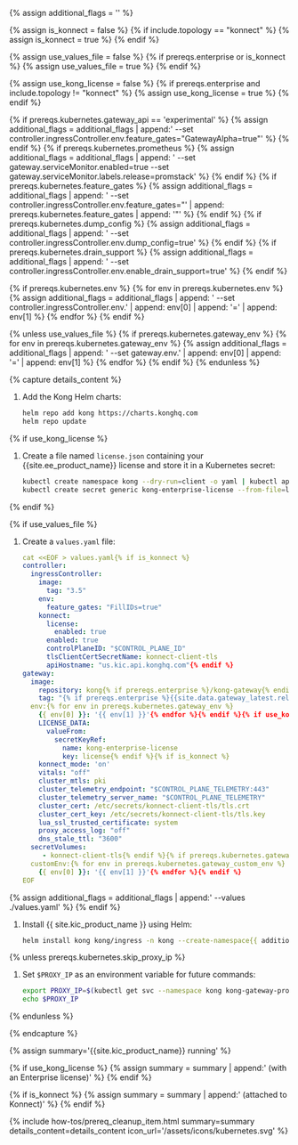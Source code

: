 {% assign additional_flags = '' %}

{% assign is_konnect = false %}
{% if include.topology == "konnect" %}
  {% assign is_konnect = true %}
{% endif %}

{% assign use_values_file = false %}
{% if prereqs.enterprise or is_konnect %}
  {% assign use_values_file = true %}
{% endif %}

{% assign use_kong_license = false %}
{% if prereqs.enterprise and include.topology != "konnect" %}
  {% assign use_kong_license = true %}
{% endif %}

{% if prereqs.kubernetes.gateway_api == 'experimental' %}
  {% assign additional_flags = additional_flags | append:' --set controller.ingressController.env.feature_gates="GatewayAlpha=true"' %}
{% endif %}
{% if prereqs.kubernetes.prometheus %}
  {% assign additional_flags = additional_flags | append: ' --set gateway.serviceMonitor.enabled=true --set gateway.serviceMonitor.labels.release=promstack' %}
{% endif %}
{% if prereqs.kubernetes.feature_gates %}
  {% assign additional_flags = additional_flags | append: ' --set controller.ingressController.env.feature_gates="' | append: prereqs.kubernetes.feature_gates | append: '"' %}
{% endif %}
{% if prereqs.kubernetes.dump_config %}
  {% assign additional_flags = additional_flags | append: ' --set controller.ingressController.env.dump_config=true' %}
{% endif %}
{% if prereqs.kubernetes.drain_support %}
  {% assign additional_flags = additional_flags | append: ' --set controller.ingressController.env.enable_drain_support=true' %}
{% endif %}

{% if prereqs.kubernetes.env %}
  {% for env in prereqs.kubernetes.env %}
    {% assign additional_flags = additional_flags | append: ' --set controller.ingressController.env.' | append: env[0] | append: '=' | append: env[1] %}
  {% endfor %}
{% endif %}

{% unless use_values_file %}
  {% if prereqs.kubernetes.gateway_env %}
    {% for env in prereqs.kubernetes.gateway_env %}
    {% assign additional_flags = additional_flags | append: ' --set gateway.env.' | append: env[0] | append: '=' | append: env[1] %}
    {% endfor %}
  {% endif %}
{% endunless %}

{% capture details_content %}

1. Add the Kong Helm charts:

   ```bash
   helm repo add kong https://charts.konghq.com
   helm repo update
   ```

{% if use_kong_license %}
1. Create a file named `license.json` containing your {{site.ee_product_name}} license and store it in a Kubernetes secret:

   ```bash
   kubectl create namespace kong --dry-run=client -o yaml | kubectl apply -f -
   kubectl create secret generic kong-enterprise-license --from-file=license=./license.json -n kong
   ```
{% endif %}

{% if use_values_file %}
1. Create a `values.yaml` file:

   ```yaml
   cat <<EOF > values.yaml{% if is_konnect %}
   controller:
     ingressController:
       image:
         tag: "3.5"
       env:
         feature_gates: "FillIDs=true"
       konnect:
         license:
           enabled: true
         enabled: true
         controlPlaneID: "$CONTROL_PLANE_ID"
         tlsClientCertSecretName: konnect-client-tls
         apiHostname: "us.kic.api.konghq.com"{% endif %}
   gateway:
     image:
       repository: kong{% if prereqs.enterprise %}/kong-gateway{% endif %}
       tag: "{% if prereqs.enterprise %}{{site.data.gateway_latest.release}}{% else %}{{ site.latest_gateway_oss_version }}{% endif %}"{% if prereqs.kubernetes.gateway_env or is_konnect or use_kong_license %}
     env:{% for env in prereqs.kubernetes.gateway_env %}
       {{ env[0] }}: '{{ env[1] }}'{% endfor %}{% endif %}{% if use_kong_license %}
       LICENSE_DATA:
         valueFrom:
           secretKeyRef:
             name: kong-enterprise-license
             key: license{% endif %}{% if is_konnect %}
       konnect_mode: 'on'
       vitals: "off"
       cluster_mtls: pki
       cluster_telemetry_endpoint: "$CONTROL_PLANE_TELEMETRY:443"
       cluster_telemetry_server_name: "$CONTROL_PLANE_TELEMETRY"
       cluster_cert: /etc/secrets/konnect-client-tls/tls.crt
       cluster_cert_key: /etc/secrets/konnect-client-tls/tls.key
       lua_ssl_trusted_certificate: system
       proxy_access_log: "off"
       dns_stale_ttl: "3600"
     secretVolumes:
        - konnect-client-tls{% endif %}{% if prereqs.kubernetes.gateway_custom_env %}
     customEnv:{% for env in prereqs.kubernetes.gateway_custom_env %}
       {{ env[0] }}: '{{ env[1] }}'{% endfor %}{% endif %}
   EOF
   ```
{% assign additional_flags = additional_flags | append:' --values ./values.yaml' %}
{% endif %}

1. Install {{ site.kic_product_name }} using Helm:

   ```bash
   helm install kong kong/ingress -n kong --create-namespace{{ additional_flags }}
   ```

{% unless prereqs.kubernetes.skip_proxy_ip %}
1. Set `$PROXY_IP` as an environment variable for future commands:

   ```bash
   export PROXY_IP=$(kubectl get svc --namespace kong kong-gateway-proxy -o jsonpath='{range .status.loadBalancer.ingress[0]}{@.ip}{@.hostname}{end}')
   echo $PROXY_IP
   ```
{% endunless %}

{% endcapture %}

{% assign summary='{{site.kic_product_name}} running' %}

{% if use_kong_license %}
{% assign summary = summary | append:' (with an Enterprise license)' %}
{% endif %}

{% if is_konnect %}
{% assign summary = summary | append:' (attached to Konnect)' %}
{% endif %}

{% include how-tos/prereq_cleanup_item.html summary=summary details_content=details_content icon_url='/assets/icons/kubernetes.svg' %}
